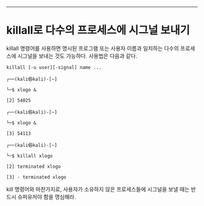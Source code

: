 


---

# killall로 다수의 프로세스에 시그널 보내기


killall 명령어를 사용하면 명시된 프로그램 또는 사용자 이름과 일치하는 다수의 프로세스에 시그널을 보내는 것도 가능하다. 사용법은 다음과 같다.


`killall [-u user][-signal] name ...`

``` shell
┌──(kali㉿kali)-[~]

└─$ xlogo &

[2] 54025

┌──(kali㉿kali)-[~]

└─$ xlogo &

[3] 54113

┌──(kali㉿kali)-[~]

└─$ killall xlogo

[2] terminated xlogo

[3] - terminated xlogo
```

kill 명령어와 마찬가지로, 사용자가 소유하지 않은 프로세스들에 시그널을 보낼 때는 반드시 슈퍼유저야 함을 명심해라.